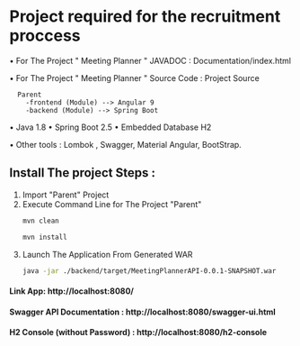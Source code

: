 # Project required for the recruitment proccess

• For The Project " Meeting Planner " JAVADOC : Documentation/index.html

• For The Project " Meeting Planner " Source Code : Project Source
    
      Parent 
        -frontend (Module) --> Angular 9
        -backend (Module) --> Spring Boot

• Java 1.8 • Spring Boot 2.5 • Embedded Database H2

• Other tools : Lombok , Swagger, Material Angular, BootStrap.

## Install The project Steps : 

1. Import "Parent" Project 
2. Execute Command Line for The Project "Parent"
   ```sh
   mvn clean
   ```
    ```sh
   mvn install
   ```
3. Launch The Application From Generated WAR
   ```sh
   java -jar ./backend/target/MeetingPlannerAPI-0.0.1-SNAPSHOT.war
   ```

#### Link App: http://localhost:8080/ 
#### Swagger API Documentation : http://localhost:8080/swagger-ui.html 
#### H2 Console (without Password) : http://localhost:8080/h2-console

